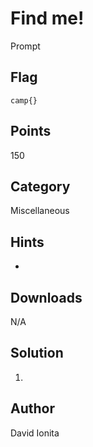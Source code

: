 # Find me!
Prompt

## Flag
```
camp{}
```

## Points
150

## Category
Miscellaneous

## Hints
* 

## Downloads
N/A

## Solution
1. 

## Author
David Ionita
